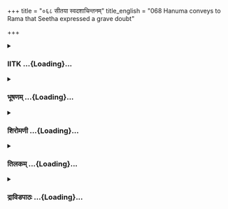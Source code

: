 +++
title = "०६८ सीतया स्वदशाचिन्तनम्"
title_english = "068 Hanuma conveys to Rama that Seetha expressed a grave doubt"

+++
<div caption="श्रीराम-हरिसीताराममूर्ति-घनपाठिभ्यां वचनम्" class="audioEmbed" src="https://archive.org/download/Ramayana-recitation-Sriram-harisItArAmamUrti-Ghanapaati-v2/Kanda_5/Kanda_5_SK-068-Seetha_expressed_her_grave_doubt.mp3"></div>

<div class="js_include collapsed" newlevelforh1="3" title="IITK" unfilled url="/purANam/rAmAyaNam/audIchya-pAThaH/iitk/5_sundarakANDam/08-rAma-darshanam/068_sItayA_svadashAchintanam.md">
<details><summary><h3>IITK ...{Loading}...</h3></summary>

Hanuman describes to Rama the manner in which he warded off Sita's
doubts regarding monkeys' crossing the ocean and rescuing her.



#### श्लोकः
##### मूलम्
अथाहमुत्तरं देव्या पुनरुक्तस् ससम्भ्रमम्।  
तव स्नेहान्नरव्याघ्र सौहार्दादनुमान्य वै॥5.68.1॥

##### शब्दार्थः
नरव्याघ्र tiger among men, अथ and then, अहम् I, देव्या to Sita, तव your, स्नेहात् love, सौहार्दात् having affection, अनुमान्य confident, पुनः again, उत्तरम् addressed, ससम्भ्रमम् hurrying up, उक्तः said.

##### आङ्ग्लानुवादः
"O tiger among men In view of her regards for me and and her love for you she was confident and once again addressed meः



#### श्लोकः
##### मूलम्
एवं बहुविधं वाच्यो रामो दाशरथिस्त्वया।  
यथा मामाप्नुयाच्छीघ्रं हत्वा रावणमाहवे॥5.68.2॥

##### शब्दार्थः
दाशरथिः Dasaratha's, रामः Rama, आहवे in battle, रावणम् Ravana, शीघ्रम् quickly, हत्वा slaying, माम् me, यथा so that, आप्नुयात् he will get me, तथा so that, एवम् in that way, बहुविधम् in many ways, वाच्यः you may appeal.

##### आङ्ग्लानुवादः
'You may appeal to Rama, the son of Dasaratha in many ways, that he should come quickly and slay Ravana in the battle and get me back.



#### श्लोकः
##### मूलम्
यदि वा मन्यसे वीर वसैकाहमरिन्दम।  
कस्मिंश्चित्संवृते देशे विक्रान्तश्श्वो गमिष्यसि॥5.68.3॥

##### शब्दार्थः
अरिन्दम crusher of enemies, वीर brave, मन्यसे यदि I wish, कस्मिंश्चित् for a while, संवृते around, देशे this place, एकाहम् in a secluded place, वस stay, विश्रान्तः after resting, श्वः tomorrow, गमिष्यसि (you) may leave.

##### आङ्ग्लानुवादः
'O crusher of enemies O brave Hanuman I wish you rest for a while in a secluded place around here and leave tomorrow .



#### श्लोकः
##### मूलम्
मम चाप्यल्पभाग्यायास्सान्निध्यात्तव वीर्यवन्।  
अस्य शोकविपाकस्य मुहूर्तं स्याद्विमोक्षणम्॥5.68.4॥

##### शब्दार्थः
वीर्यवन् valiant (Hanuman), तव your, सान्निध्यात् by your presence, अल्पभाग्यायाः less fortunate one, मम to me, अस्य your, शोकपाकस्य from sorrow, मुहूर्तम् for a while, विमोक्षणम्  relieved, स्यात् will be.

##### आङ्ग्लानुवादः
'O valiant (Hanuman) by your presence here, the less fortunate me, will be relieved of sorrow for a while.



#### श्लोकः
##### मूलम्
गते हि त्वयि विक्रान्ते पुनरागमनाय वै।  
प्राणानामपि सन्देहो मम स्यान्नात्र संशयः॥5.68.5॥

##### शब्दार्थः
विक्रान्ते courageous, त्वयि your, हरिशार्दूल tiger among monkeys, पुनरागमनाय by your return, गते gone, मम me, प्राणानामपि even my life, सन्देहः doubt, स्यात् will be, अत्र that, संदेहः doubt, न no.

##### आङ्ग्लानुवादः
'O courageous tiger among monkeys when you depart (abruptly) I doubt if I would be alive by your return.



#### श्लोकः
##### मूलम्
तवादर्शनजश्शोको भूयो मां परितापयेत्।  
दुःखाद्धुःखपराभूतां दुर्गतां दुःखभागिनीम्॥5.68.6॥

##### शब्दार्थः
दुःखात् afflicted by sorrow, दुःखभागिनीम् unfortunate one, दुर्गताम् tormented, माम् me, तव your, अदर्शनजः not seeing you, शोकः grief, भूयः will be, परितापयेत् will be lamenting further.

##### आङ्ग्लानुवादः
'I am an unfortunate one, afflicted by sorrow and tormented (by demons). If I am not  
able to see you I will be lamenting in grief.



#### श्लोकः
##### मूलम्
अयं च वीर सन्देहस्तिष्ठतीव ममाग्रतः।  
सुमहांस्त्वत्सहायेषु हर्यृक्षेषु हरीश्वर॥5.68.7॥

##### शब्दार्थः
वीर brave, हरीश्वर vanara, त्वत्सहायेषु your helpers, हर्यृक्षेषु the vanaras and bears, अयम् this, सुमहान्  highly, सन्देहः doubt, मम अग्रतः I have, तिष्ठतीव will cross this ocean.

##### आङ्ग्लानुवादः
'O brave vanaras I have great doubts about your assistants the vanaras and bears, crossing the ocean.



#### श्लोकः
##### मूलम्
कथं नु खलु दुष्पारं तरिष्यन्ति महोदधिम्।  
तानि हर्यृक्षसैन्यानि तौ वा नरवरात्मजौ॥5.68.8॥

##### शब्दार्थः
तानि those, हर्यृक्षसैन्यानि the army of vanaras and bears, तौ both, नरवरात्मजौ princes Rama and Lakshmana, दुष्पारम् impassable, महोदधिम् great ocean, कथं नु how will, तरिष्यन्ति be able to cross.

##### आङ्ग्लानुवादः
'How will the vanaras and bears cross this great, impassable ocean? How will the princes Rama and Lakshmna be able to cross it?



#### श्लोकः
##### मूलम्
त्रयाणामेव भूतानां सागरस्यास्य लङ्घने।  
शक्तिस्स्याद्वैनतेयस्य तव वा मारुतस्य वा॥5.68.9॥

##### शब्दार्थः
अस्य that, सागरस्य ocean, लङ्घने to cross, वैनतेयस्य वा to Garuda, तव वा or you, मारुतस्य वा or wind god, त्रयाणाम् three of you, भूतानाम् among all beings, शक्तिः the capacity, स्यात् have.

##### आङ्ग्लानुवादः
'Only three among all beings, Garuda, the Windgod and you have the capacity to cross the ocean.



#### श्लोकः
##### मूलम्
तदस्मिन् कार्यनिर्योगे वीरैवं दुरतिक्रमे।  
किं पश्यसि समाधानं ब्रूहि कार्यविदां वरः॥5.68.10॥

##### शब्दार्थः
वीर hero, तत् that, एवम् in that way, दुरतिक्रमे who knows to succeed, अस्मि I, कार्यनिर्योगे  difficult to accomplish, किम् what, समाधानम् expedient, पश्यसि are you perceiving, ब्रूहि tell me, कार्यविदाम् to accomplish the task, वर हि foremost indeed.

##### आङ्ग्लानुवादः
'O heroic Hanuman you know how to succeed. But I wish to know what expedient you have to accomplish which is difficult by all means. O foremost vanara, please tell me .



#### श्लोकः
##### मूलम्
काममस्य त्वमेवैकः कार्यस्य परिसाधने।  
पर्याप्तः परवीरघ्न यशस्यस्ते बलोदयः॥5.68.11॥

##### शब्दार्थः
परवीरघ्न slayer of enemy heroes, अस्य कार्यस्य in this task, परिसाधने ability to succeed, त्वम् for you, एक एव single handed, पर्याप्तः कामम् to accomplish the desired object, ते to you, फलोदयः having succeed, यशस्यः you will be renowned.

##### आङ्ग्लानुवादः
'O Slayer of enemy heroes you have the ability to accomplsh this task singlehanded. By succeeding in accomplishing the objective you will become renowned (and not Rama).



#### श्लोकः
##### मूलम्
बलैस् समग्रैर्यदि मां हत्वा रावणमाहवे।  
विजयी स्वां पुरीं रामो नयेत्तत्स्याद्यशस्करम्॥5.68.12॥

##### शब्दार्थः
रामः Rama, रावणम् Ravana's, समग्रैः entire, बलैः with army, आहवे in battle, हत्वा slaying, विजयी becoming victorious, स्वाम् his, पुरीम् city, माम् me, नयेद्यदि will take, तत् that, यशस्करम् glorious, स्यात् will be.

##### आङ्ग्लानुवादः
'When Rama slays Ravana and his entire army and takes me to his city after becoming victorious it will add glory to him.



#### श्लोकः
##### मूलम्
यथाऽहं तस्य वीरस्य वनादुपधिना हृता।  
रक्षसा तद्भयादेव तथा नार्हति राघवः॥5.68.13॥

##### शब्दार्थः
अहम् I am, रक्षसा by the demon, वीरस्य valiant one, उपधिना cheat, यथा like, हृता abducted, तथा that way, तद्भयादेव out of fear of, राघवः Rama, नार्हति not right.

##### आङ्ग्लानुवादः
'Tell valiant Rama not to take me back the way Ravana, the demon abducted me out of fear. Which is not right.



#### श्लोकः
##### मूलम्
बलैस्तु सङ्कुलां कृत्वा लङ्कां परबलार्दनः।  
मां नयेद्यदि काकुत्स्थस्तत्तस्य सदृशं भवेत्॥5.68.14॥

##### शब्दार्थः
परबलार्धनः one who is a slayer of the enemy army, काकुत्स्थः Kakutstha, लङ्काम् Lanka, शरैः with arrows, सङ्कुलाम् filling, कृत्वा does, माम् me, नयेद्यदि takes, तत् that, तस्य to him, सदृशम् pleasing to look, भवेत् will be.

##### आङ्ग्लानुवादः
'If Rama, the slayer of the enemy army, could fill Lanka with his arrows and take me that will be a good sight for him to see.



#### श्लोकः
##### मूलम्
तद्यथा तस्य विक्रान्तमनुरूपं महात्मनः।  
भवेदाहवशूरस्य तथा त्वमुपपादय॥5.68.15॥

##### शब्दार्थः
तत् that, महात्मनः great soul, आहवशूरस्य  exalted hero, तस्य his, अनुरूपम् according to his might, विक्रान्तम् exhibiting, यथा that way, भवेत् will be, तथा like, त्वम् you, उपपादय make arrangement.

##### आङ्ग्लानुवादः
'You may make arrangement in such a way that the exalted hero Rama exhibits his might according to his stature'.



#### श्लोकः
##### मूलम्
तदर्थोपहितं वाक्यं प्रश्रितं हेतुसंहितम्।  
निशम्याहं तत श्शेषं वाक्यमुत्तरमब्रुवम्॥5.68.16॥

##### शब्दार्थः
अहम् I am, अर्थोपहितम् meaningful, प्रश्रितं courteous, हेतुसंहितम् reasonable, तत् those, वाक्यम् words, निशम्य hearing, ततः then, शेषम् rest, उत्तरम् reply, वाक्यम् words, अब्रवम् said.

##### आङ्ग्लानुवादः
"Hearing the meaningful, courteous and reasonable words of Sita, I replied ः



#### श्लोकः
##### मूलम्
देवि हर्यृक्षसैन्यानामीश्वरः प्लवतां वरः।  
सुग्रीवस्सत्त्वसम्पन्नस्तवार्थे कृतनिश्चयः॥5.68.17॥

##### शब्दार्थः
देवि O queen, हर्यृक्षसैन्यानाम् army of bears and vanaras, ईश्वरः lord, प्लवतां वरः foremost among leaping beings, सत्त्वसम्पन्नः richly endowed with strength, सुग्रीवः Sugriva, तव अर्धे your task, कृतनिश्चयः resolved.

##### आङ्ग्लानुवादः
'O queen The lord of the army of bears and vanaras who is the foremost among the monkeys is endowed with enough strength and has resolved to rescue you.



#### श्लोकः
##### मूलम्
तस्य विक्रमसम्पन्नास्सत्त्ववन्तो महाबलाः।  
मनस् सङ्कल्पसम्पाता निदेशे हरयः स्थिताः॥5.68.18॥

##### शब्दार्थः
विक्रमसम्पन्नाः mighty, सत्त्ववन्तः powerful, महाबलाः tough, मनः सङ्कल्पसम्पाताः having the speed of thought, हरयः monkeys, तस्य his, निदेशे under his command, स्थिताः remain.

##### आङ्ग्लानुवादः
'Mighty, powerful and tough monkeys who have the speed of thought are under the command of Sugriva.



#### श्लोकः
##### मूलम्
येषां नोपरि नाधस्तान्न तिर्यक्सज्जते गतिः।  
न च कर्मसु सीदन्ति महत्स्वमिततेजसः॥5.68.19॥

##### शब्दार्थः
येषाम् all of them, गतिः can go, उपरि in the sky, न सज्जते  not obstructed, अधस्तात् in the underworld, न not, तिर्यक् obliquely, न not, अमिततेजसः very brilliant, महत्सु very great, कर्मसु task also, न सीदन्ति without any difficulty.

##### आङ्ग्लानुवादः




#### श्लोकः
##### मूलम्
असकृत्तैर्महाभागैर्वानरैर्बलदर्पितैः।  
प्रदक्षिणीकृता भूमिर्वायुमार्गानुसारिभिः॥5.68.20॥

##### शब्दार्थः
महाभागैः great lady, बलदर्पितैः by extraordinary might, वायुमार्गानुसारिभिः flying with the wind, तैः they, वानरैः vanaras, भूमिः earth, प्रदक्षिणीकृता have circumambulated.

##### आङ्ग्लानुवादः
'O great lady the mighty vanaras of extraordinary strength can fly with the wind and have  even circumambulated the earth.



#### श्लोकः
##### मूलम्
मद्विशिष्टाश्च तुल्याश्च सन्ति तत्र वनौकसः।  
मत्तः प्रत्यवरः कश्चिन्नास्ति सुग्रीवसन्निधौ॥5.68.21॥

##### शब्दार्थः
तत्र there, मद्विशिष्टाश्च greater than, तुल्याश्च equals, वनौकसः monkeys, सन्ति are there, मत्तः compared to me, प्रत्यवरः less valiant, कश्चित् none, सुग्रीवसन्निधौ in front of Sugriva, नास्ति not there.

##### आङ्ग्लानुवादः
'There are monkeys who are more powerful than me or equal to me. None are less strong than me or Sugriva.



#### श्लोकः
##### मूलम्
अहं तावदिह प्राप्तः किं पुनस्ते महाबलाः।  
न हि प्रकृष्टाः प्रेत्यन्ते प्रेष्यन्ते हीतरे जनाः॥5.68.22॥

##### शब्दार्थः
अहं तावत् therefore I, इह here, अनुप्राप्तः have come, महाबलाः highly powerful ones, ते they, किं पुनः why to say again, प्रकृष्टाः superior, न प्रेत्यन्ते हि indeed do not send, इतरे others, जनाः people, प्रेष्यन्ते हि will send.

##### आङ्ग्लानुवादः
'When I could come here, what to speak of the mightier monkeys?, People do not send the superior ones on errand, but send only the juniors.



#### श्लोकः
##### मूलम्
तदलं परितापेन देवि मन्युर्व्यपैतु ते।  
एकोत्पातेन ते लङ्कामेष्यन्ति हरियूथपाः॥5.68.23॥

##### शब्दार्थः
देवि O noble lady, तत् that, परितापेन lamentation, अलम् enough, ते your, शोकः sorrow, व्यपैतु will fill this place, ते they, हरियूथपाः vanara army, एकोत्पातेन in one jump, लङ्काम् Lanka, एष्यन्ति will fly to reach.

##### आङ्ग्लानुवादः
'O noble lady give up your lamentation. Enough of sorrowing. The vanara army will fly and reach this place at one leap and fill it.



#### श्लोकः
##### मूलम्
मम पृष्ठगतौ तौ च चन्द्रसूर्याविवोदितौ।  
त्वत्सकाशं महाभागे नृसिंहावागमिष्यतः॥5.68.24॥

##### शब्दार्थः
महाभागे O noble lady, नृसिंहौ lions among men, तौ च they both, मम my, पृष्ठगतौ on back, उदितौ ascend, चन्द्रसूर्याविव like Sun and Moon, त्वत्सकाशम् newly risen, आगमिष्यतः will reach here.

##### आङ्ग्लानुवादः
'O noble lady the lions among men, Rama and Lakshmana who resemble Sun and Moon will ascend on my back and reach here.



#### श्लोकः
##### मूलम्
अरिघ्नं सिंहसङ्काशं क्षिप्रं द्रक्ष्यसि राघवम्।  
लक्ष्मणं च धनुष्पाणिं लङ्काद्वारमुपस्थितम्॥5.68.25॥

##### शब्दार्थः
लङ्काद्वारम् at the entrance of Lanka, उपस्थितम् standing, अरिघ्नम् slayer of enemies, सिंहसङ्काशम् like a lion, तं राघवम् that Rama, धनुष्पाणिम् wielding bow in hand, लक्ष्मणं च and Lakshmana, क्षिप्रम् very soon, द्रक्ष्यसि will see.

##### आङ्ग्लानुवादः
'You will see the lionlike Rama, a slayer of enemies and Lakshmana wielding bow in hand standing at the entrance of Lanka very soon.



#### श्लोकः
##### मूलम्
नखदंष्ट्रायुधान् वीरान् सिंहशार्दूलविक्रमान्।  
वानरान्वारणोन्द्राभान् क्षिप्रं द्रक्षसि सङ्गतान्॥5.68.26॥  
शैलाम्बुदनिकाशानां लङ्कामलयसानुषु।  
नर्दतां कपिमुख्यानामचिराच्छ्रोष्यसि स्वनम्॥5.68.27॥

##### शब्दार्थः
शैलाम्बुदनिकाशानाम् like rainclouds on the mountain, लङ्कामलयसानुषु Lanka's mountain Malaya, नर्दताम् roaring like lion, कपिमुख्यानाम् generals of monkey army, स्वनम् sounds, अचारत् making, श्रोष्यसि will hear.

##### आङ्ग्लानुवादः
'You will hear before long the shouts of generals of the vanaras who resemble rainclouds on the mountain roaring like lions from the Malaya mountain of Lanka.



#### श्लोकः
##### मूलम्
निवृत्तवनवासं च त्वया सार्धमरिन्दमम्।  
अभिषिक्तमयोध्यायां क्षिप्रं द्रक्ष्यसि राघवम्॥5.68.28॥

##### शब्दार्थः
निवृत्तवनवासम् completing the exile in the forest, अरिन्दमम् slayer of enemies, अयोध्यायाम् in Ayodhya, त्वया सार्धम् along with you, अभिषिक्तम् crowned, राघवम् Rama, क्षिप्रम् soon, द्रक्ष्यसि will see.

##### आङ्ग्लानुवादः
'You will soon see Rama, the slayer of enemies crowned as king of Ayodhya with you, having duly completed the term of  exile in the forest'.



#### श्लोकः
##### मूलम्
ततो मया वाग्भिरदीनभाषिणा शिवाभिरिष्टाभिरभिप्रसादिता।  
जगाम शान्तिं मम मैथिलात्मजा तवापि शोकेन तदाभिपीडिता॥5.68.29॥

##### शब्दार्थः
ततः then, तव your, शोकेनापि also in grief, तदा then, अभिपीडिता much grief, मैथिलात्मजा princess of Mithila, अदीनभाषिणा soothing words, मया of me, शिवाभिः auspicious also, इष्टाभिः welcome, मम my, वाग्भिः words, अभिप्रसादिता having spoken, शान्तिम् quiet, जगाम became.

##### आङ्ग्लानुवादः
"Sita though afflicted heard from me that you were also in excessive grief on account  
of separation from her and from my soothing, auspicious and welcome words, she derived comfort and remained quiet"৷৷  

#### समाप्तिः
 श्रीमद्रामायणे वाल्मीकीय आदिकाव्ये सुन्दरकाण्डे अष्टषष्टितमस्सर्गः॥  
Thus ends the sixtyeighth sarga of Sundarakanda of the holy Ramayana, the first epic composed by sage Valmiki.

</details>
</div>
<div class="js_include collapsed" newlevelforh1="3" title="भूषणम्" unfilled url="/purANam/rAmAyaNam/audIchya-pAThaH/TIkA/bhUShaNa_iitk/5_sundarakANDam/08-rAma-darshanam/068_sItayA_svadashAchintanam.md">
<details><summary><h3>भूषणम् ...{Loading}...</h3></summary>



अथाहमुत्तरं देव्या पुनरुक्तः ससम्भ्रमः ।  

तव स्नेहान्नरव्याघ्र सौहार्दादनुमान्य वै  ॥  ५।६८।१  ॥   

एवं बहुविधं वाच्यो रामो दाशरथिस्त्वया ।  

यथा मामाप्नुयाच्छीघ्रं हत्वा रावणमाहवे  ॥  ५।६८।२  ॥   

अथेत्यादि । हे नरव्याघ्र तव स्नेहात्, मयीति शेषः । सौहार्दात्
सुहृद्भावात्, आप्तत्वादिति यावत् । अनुमान्य सम्यान्य । उत्तरं ततः परम्
उत्तरं कार्यं वा । पुनर्देव्या ऽहमुक्त इत्यन्वयः । ससम्भ्रमः
गमनत्वरान्वित इत्यर्थः  ॥  ५।६८।१,२  ॥   

  

यदि वा मन्यसे वीर वसैकाहमरिन्दम ।  

कस्मिंश्चित्संवृते देशे विश्रान्तः श्वो गमिष्यसि  ॥  ५।६८।३  ॥   

मम चाप्यल्पभाग्यायाः सान्निध्यात्तव वीर्यवन् ।  

अस्य शोकविपाकस्य मुहूर्तं स्याद्विमोक्षणम्  ॥  ५।६८।४  ॥   

गते हि त्वयि विक्रान्ते पुनरागमनाय वै ।  

प्राणानामपि सन्देहो मम स्यान्नात्र संशयः  ॥  ५।६८।५  ॥   

तवादर्शनजः शोको भूयो मां परितापयेत् ।  

दुःखाद्दुःखपराभूतां दुर्गतां दुःखभागिनीम्  ॥  ५।६८।६  ॥   

अयं च वीर सन्देहस्तिष्ठतीव ममाग्रतः ।  

सुमहांस्त्वत्सहायेषु हर्यृक्षेषु हरीश्वर  ॥  ५।६८।७  ॥   

कथं नु खलु दुष्पारं तरिष्यन्ति महोदधिम् ।  

तानि हर्यृक्षसैन्यानि तौ वा नरवरात्मजौ  ॥  ५।६८।८  ॥   

त्रयाणामेव भूतानां सागरस्यास्य लङ्घने ।  

शक्तिः स्याद्वैनतेयस्य तव वा मारुतस्य वा  ॥  ५।६८।९  ॥   

शोकविपाकस्य शोकवृद्धेरित्यर्थः  ॥  ५।६८।३९  ॥   

  

तदस्मिन् कार्यनिर्योगे वीरैवं दुरतिक्रमे ।  

किं पश्यसि समाधानं ब्रूहि कार्यविदां वर  ॥  ५।६८।१०  ॥   

काममस्य त्वमेवैकः कार्यस्य परिसाधने ।  

पर्याप्तः परवीरघ्न यशस्यस्ते बलोदयः  ॥  ५।६८।११  ॥   

बलैः समग्रैर्यदि मां हत्वा रावणमाहवे ।  

विजयी स्वां पुरीं रामो नयेत्तत् स्याद्यशस्करम्  ॥  ५।६८।१२  ॥   

यथा ऽहं तस्य वीरस्य वनादुपधिना हृता ।  

रक्षसा तद्भया देव तथा नार्हति राघवः  ॥  ५।६८।१३  ॥   

बलैस्तु सङ्कुलां कृत्वा लङ्कां परबलार्दनः ।  

मां नयेद्यदि काकुत्स्थस्तत्तस्य सदृशं भवेत्  ॥  ५।६८।१४  ॥   

तद्यथा तस्य विक्रान्तमनुरूपं महात्मनः ।  

भवत्याहवशूरस्य तथा त्वमुपपादय  ॥  ५।६८।१५  ॥   

तदर्थोपहितं वाक्यं प्रश्रितं हेतुसंहितम् ।  

निशम्याहं ततः शेषं वाक्यमुत्तरमब्रुवम्  ॥  ५।६८।१६  ॥   

देवि हर्यृक्षसैन्यानामीश्वरः प्लवतां वरः ।  

सुग्रीवः सत्त्वसम्पन्नस्तवार्थे कृतनिश्चयः  ॥  ५।६८।१७  ॥   

तस्य विक्रमसम्पन्नाः सत्त्ववन्तो महाबलाः ।  

मनस्सङ्कल्पसम्पाता निदेशे हरयः स्थिताः  ॥  ५।६८।१८  ॥   

येषां नोपरि नाधस्तान्न तिर्यक् सज्जते गतिः ।  

न च कर्मसु सीदन्ति महत्स्वमिततेजसः  ॥  ५।६८।१९  ॥   

असकृत्तैर्महाभागैर्वानरैर्बलदर्पितैः ।  

प्रदक्षिणीकृता भूमिर्वायुमार्गानुसारिभिः  ॥  ५।६८।२०  ॥   

मद्विशिष्टाश्च तुल्याश्च सन्ति तत्र वनौकसः ।  

मत्तः प्रत्यवरः कश्चिन्नास्ति सुग्रीवसन्निधौ  ॥  ५।६८।२१  ॥   

अहं तावदिह प्राप्तः किं पुनस्ते महाबलाः ।  

न हि प्रकृष्टाः प्रेष्यन्ते प्रेष्यन्ते हीतरे जनाः  ॥  ५।६८।२२  ॥   

कार्यनिर्योगे कार्यगतौ । दुरतिक्रमे दुर्निर्वहे  ॥  ५।६८।१०२२  ॥   

  

तदलं परितापेन देवि मन्युर्व्यपैतु ते ।  

एकोत्पातेन वै लङ्कामेष्यन्ति हरियूथपाः  ॥  ५।६८।२३  ॥   

मम पृष्ठगतौ तौ च चन्द्रसूर्याविवोदितौ ।  

त्वत्सकाशं महाभागे नृसिंहावागमिष्यतः  ॥  ५।६८।२४  ॥   

अरिघ्नं सिंहसङ्काशं क्षिप्रं द्रक्ष्यसि राघवम् ।  

लक्ष्मणं च धनुष्पाणीं लङ्काद्वारमुपस्थितम्  ॥  ५।६८।२५  ॥   

नखदंष्ट्रायुधान् वीरान् सिंहशार्दूलविक्रमान् ।  

वानरान् वारणेन्द्राभान् क्षिप्रं द्रक्ष्यसि सङ्गतान्  ॥  ५।६८।२६  ॥   

शैलाम्बुदनिकाशानां लङ्कामलयसानुषु ।  

नर्दतां कपिमुख्यानामचिराच्छ्रोष्यसि स्वनम्  ॥  ५।६८।२७  ॥   

निवृत्तवनवासं च त्वया सार्धमरिन्दमम् ।  

अभिषिक्तमयोध्यायां क्षिप्रं द्रक्ष्यसि राघवम्  ॥  ५।६८।२८  ॥   

तदलमिति । मन्युः दैन्यम् । "मन्युर्दैन्ये क्रतौ क्रुधि " इत्यमरः  ॥ 
५।६८।२३२८  ॥   

  

ततो मया वाग्भिरदीनभाषिणा शिवाभिरिष्टाभिरभिप्रसादिता ।  

जगाम शान्तिं मम मैथिलात्मजा तवापि शोकेन तदा ऽभिपीडिता  ॥  ५।६८।२९  ॥   

इत्यार्षे श्रीरामायणे वाल्मीकीये आदिकाव्ये चतुर्विंशत्सहस्रिकायां
संहितायां श्रीमत्सुन्दरकाण्डे अष्टषष्टितमः सर्गः  ॥  ५।६८  ॥   

तव शोकेनापि ऽनैव दंशान्ऽ इत्यादिमदुक्त्या श्रुतेन । तदा मम
पुरस्तादभिपीडिता । अदीनभाषिणा मया । शिवाभिः इष्टाभिः वाग्भिः
अभिप्रसादिता शान्तिं दुःखनिवृत्तिं जगाम  ॥  ५।६९।२९  ॥   

इति श्रीगोविन्दराजविरचिते श्रीरामायणभूषणे श्रृङ्गारतिलकाख्याने
सुन्दरकाण्डव्याख्याने अष्टषष्टितमः सर्गः  ॥  ५।६८  ॥   

  

सुन्दरकाण्डः समाप्तः  ॥   

इत्थं कौशिकवंशमौक्तिकमणिर्गौविन्दराजाभिधो
वात्स्यश्रीशठकोपदेशिकपदद्वन्द्वैकसेवारतः ।  

पूर्वाचार्यकृता विलोक्य विविधा व्याख्या
मुहुर्जानकीकान्तस्याप्रतिमाज्ञयैव तिलकं सौन्दर्यकाण्डे व्यधात्  ॥  १  ॥   



</details>
</div>
<div class="js_include collapsed" newlevelforh1="3" title="शिरोमणी" unfilled url="/purANam/rAmAyaNam/audIchya-pAThaH/TIkA/shiromaNI_iitk/5_sundarakANDam/08-rAma-darshanam/068_sItayA_svadashAchintanam.md">
<details><summary><h3>शिरोमणी ...{Loading}...</h3></summary>
</details>
</div>
<div class="js_include collapsed" newlevelforh1="3" title="तिलकम्" unfilled url="/purANam/rAmAyaNam/audIchya-pAThaH/TIkA/tilaka_iitk/5_sundarakANDam/08-rAma-darshanam/068_sItayA_svadashAchintanam.md">
<details><summary><h3>तिलकम् ...{Loading}...</h3></summary>



तव स्नेहान्मयि सौहृदात्सुहृद्भावान्मामनुमान्य संमान्य ससंभ्रमो गन्तुं
सत्वरो ऽहमुत्तरं कार्यं प्रति पुनः पुनरुक्तः  ॥  ५।६८।१  ॥   

  

यथा मां प्राप्नुयात्तथा यतस्वेति शेषः  ॥  ५।६८।२,३  ॥   

  

एकदिनवासफलमाह-- मम चेति । तव सांनिध्यादल्पभाग्याया ममास्य महतः
शोकविपाकस्य शोकरूपस्य पापफलस्य मुहूर्तं मोक्षणं स्यादित्यन्वयः  ॥  ५।६८।४
 ॥   

  

पुनरागमनाय प्रतिक्षमाणाया मम प्राणानामपि सन्देहः स्यादिति योजना  ॥ 
५।६८।५,६  ॥   

  

उत्तरकार्यविषयामुक्तिमाह अयं चेति । असंशयो बाधकसंशयरहितः  ॥  ५।६८।७ ॥   

  

सन्देहमेवाह कथं न्विति  ॥  ५।६८।८१०  ॥   

  

यद्यपि त्वमेव पर्याप्तः । सकलराक्षसवधपूर्वं मन्मोचन इति शेषः । तथापीदृशो
बलोदयस्तवैव यशस्यो यशोवर्धकः स्यात्  ॥  ५।६८।११  ॥   

  

यदि तु रामो रावणं हत्वा मां नयेत्, तदा तन्नयनं तस्य यशस्करं स्यात् ।
अतस्तेनैवागत्य मोचनं युक्तमिति भावः  ॥  ५।६८।१२  ॥   

  

उपधिना छलेन  ॥  ५।६८।१३,१४  ॥   

  

यथा तस्यानुरूपं विक्रान्तं भवति तथा त्वमेवोपपादय  ॥  ५।६८।१५  ॥   

  

शेषं शिष्टम्  ॥  ५।६८।१६२२  ॥   

  

मन्युर्दैन्यम्  ॥  ५।६८।२३२८  ॥   

  

पूर्वमुक्तया मदुक्त्या श्रुतेन त्वच्छोकेनातिपीडिताप्यदीनभाषिणी सा मया
शिवाभिर्वाग्भिरभिप्रसादिता शान्तिं दुःखनिवृत्तिमुवाह । प्रापेत्यर्थः  ॥ 
५।६८।२९  ॥   

  

इति श्रीरामाभिरामे श्रीरामीये रामायणतिलके वाल्मीकीय आदिकाव्ये
सुन्दरकाण्डे ऽष्टषष्टितमः सर्गः  ॥  ५।६८  ॥   

  

इति श्रीवाल्मीकिरामायणे सुन्दरकाण्डं समाप्तम् ।  

  



</details>
</div>
<div class="js_include collapsed" newlevelforh1="3" title="द्राविडपाठः" unfilled url="/purANam/rAmAyaNam/drAviDapAThaH/5_sundarakANDam/08-rAma-darshanam/068_sItayA_svadashAchintanam.md">
<details><summary><h3>द्राविडपाठः ...{Loading}...</h3></summary>



  
अथाहमुत्तरं देव्या पुनरुक्तः ससम्भ्रमः।  
तव स्नेहान्नरव्याघ्र सौहार्दादनुमान्य वै ॥ 5.68.1 ॥   
एवं बहुविधं वाच्यो रामो दाशरथिस्त्वया।  
यथा मामाप्नुयाच्छीघ्रं हत्वा रावणमाहवे ॥ 5.68.2 ॥   
यदि वा मन्यसे वीर वसैकाहमरिन्दम।  
कस्मिंश्चित्संवृते देशे विश्रान्तः श्वो गमिष्यसि ॥ 5.68.3 ॥   
मम चाप्यल्पभाग्यायाः सान्निध्यात्तव वीर्यवन्।  
अस्य शोकविपाकस्य मुहूर्तं स्याद्विमोक्षणम् ॥ 5.68.4 ॥   
गते हि त्वयि विक्रान्ते पुनरागमनाय वै।  
प्राणानामपि सन्देहो मम स्यान्नात्र संशयः ॥ 5.68.5 ॥   
तवादर्शनजः शोको भूयो मां परितापयेत्।  
दुःखाद्दुःखपराभूतां दुर्गतां दुःखभागिनीम् ॥ 5.68.6 ॥   
अयं च वीर सन्देहस्तिष्ठतीव ममाग्रतः।  
सुमहांस्त्वत्सहायेषु हर्यृक्षेषु हरीश्वर ॥ 5.68.7 ॥   
कथं नु खलु दुष्पारं तरिष्यन्ति महोदधिम्।  
तानि हर्यृक्षसैन्यानि तौ वा नरवरात्मजौ ॥ 5.68.8 ॥   
त्रयाणामेव भूतानां सागरस्यास्य लङ्घने।  
शक्तिः स्याद्वैनतेयस्य तव वा मारुतस्य वा ॥ 5.68.9 ॥   
तदस्मिन् कार्यनिर्योगे वीरैवं दुरतिक्रमे।  
किं पश्यसि समाधानं ब्रूहि कार्यविदां वर ॥ 5.68.10 ॥   
काममस्य त्वमेवैकः कार्यस्य परिसाधने।  
पर्याप्तः परवीरघ्न यशस्यस्ते बलोदयः ॥ 5.68.11 ॥   
बलैः समग्रैर्यदि मां हत्वा रावणमाहवे।  
विजयी स्वां पुरीं रामो नयेत्तत् स्याद्यशस्करम् ॥ 5.68.12 ॥   
यथाऽहं तस्य वीरस्य वनादुपधिना हृता।  
रक्षसा तद्भया देव तथा नार्हति राघवः ॥ 5.68.13 ॥   
बलैस्तु सङ्कुलां कृत्वा लङ्कां परबलार्दनः।  
मां नयेद्यदि काकुत्स्थस्तत्तस्य सदृशं भवेत् ॥ 5.68.14 ॥   
तद्यथा तस्य विक्रान्तमनुरूपं महात्मनः।  
भवत्याहवशूरस्य तथा त्वमुपपादय ॥ 5.68.15 ॥   
तदर्थोपहितं वाक्यं प्रश्रितं हेतुसंहितम्।  
निशम्याहं ततः शेषं वाक्यमुत्तरमब्रुवम् ॥ 5.68.16 ॥   
देवि हर्यृक्षसैन्यानामीश्वरः प्लवतां वरः।  
सुग्रीवः सत्त्वसम्पन्नस्तवार्थे कृतनिश्चयः ॥ 5.68.17 ॥   
तस्य विक्रमसम्पन्नाः सत्त्ववन्तो महाबलाः।  
मनस्सङ्कल्पसम्पाता निदेशे हरयः स्थिताः ॥ 5.68.18 ॥   
येषां नोपरि नाधस्तान्न तिर्यक् सज्जते गतिः।  
न च कर्मसु सीदन्ति महत्स्वमिततेजसः ॥ 5.68.19 ॥   
असकृत्तैर्महाभागैर्वानरैर्बलदर्पितैः।  
प्रदक्षिणीकृता भूमिर्वायुमार्गानुसारिभिः ॥ 5.68.20 ॥   
मद्विशिष्टाश्च तुल्याश्च सन्ति तत्र वनौकसः।  
मत्तः प्रत्यवरः कश्चिन्नास्ति सुग्रीवसन्निधौ ॥ 5.68.21 ॥   
अहं तावदिह प्राप्तः किं पुनस्ते महाबलाः।  
न हि प्रकृष्टाः प्रेष्यन्ते प्रेष्यन्ते हीतरे जनाः ॥ 5.68.22 ॥   
तदलं परितापेन देवि मन्युर्व्यपैतु ते।  
एकोत्पातेन वै लङ्कामेष्यन्ति हरियूथपाः ॥ 5.68.23 ॥   
मम पृष्ठगतौ तौ च चन्द्रसूर्याविवोदितौ।  
त्वत्सकाशं महाभागे नृसिंहावागमिष्यतः ॥ 5.68.24 ॥   
अरिघ्नं सिंहसङ्काशं क्षिप्रं द्रक्ष्यसि राघवम्।  
लक्ष्मणं च धनुष्पाणीं लङ्काद्वारमुपस्थितम् ॥ 5.68.25 ॥   
नखदंष्ट्रायुधान् वीरान् सिंहशार्दूलविक्रमान्।  
वानरान् वारणेन्द्राभान् क्षिप्रं द्रक्ष्यसि सङ्गतान् ॥ 5.68.26 ॥   
शैलाम्बुदनिकाशानां लङ्कामलयसानुषु।  
नर्दतां कपिमुख्यानामचिराच्छ्रोष्यसि स्वनम् ॥ 5.68.27 ॥   
निवृत्तवनवासं च त्वया सार्धमरिन्दमम्।  
अभिषिक्तमयोध्यायां क्षिप्रं द्रक्ष्यसि राघवम् ॥ 5.68.28 ॥   
ततो मया वाग्भिरदीनभाषिणा शिवाभिरिष्टाभिरभिप्रसादिता।  
जगाम शान्तिं मम मैथिलात्मजा तवापि शोकेन तदाऽभिपीडिता ॥ 5.68.29 ॥   

</details>
</div>
